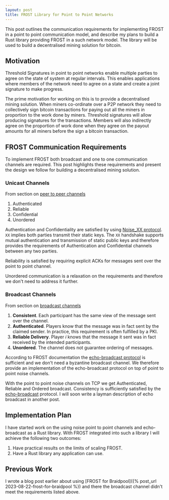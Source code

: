 ```yaml
---
layout: post
title: FROST Library for Point to Point Networks
---
```


This post outlines the communication requirements for implementing
FROST in a point to point communication model, and describe my plans
to build a Rust library providing FROST in a such network model. The
library will be used to build a decentralised mining solution for
bitcoin.

## Motivation

Threshold Signatures in point to point networks enable multiple
parties to agree on the state of system at regular intervals. This
enables applications where members of the network need to agree on a
state and create a joint signature to make progress.

The prime motivation for working on this is to provide a decentralised
mining solution. When miners co-ordinate over a P2P network they need
to collectively sign bitcoin transactions for paying out all the
miners in proportion to the work done by miners. Threshold signatures
will allow producing signatures for the transactions. Members will
also indirectly agree on the proportion of work done when they agree
on the payout amounts for all miners before the sign a bitcoin
transaction.

## FROST Communication Requirements

To implement FROST both broadcast and one to one communication
channels are required. This post highlights these requirements and
present the design we follow for building a decentralised mining
solution.

### Unicast Channels

From section on [peer to peer
channels](https://frost.zfnd.org/terminology.html#peer-to-peer-channel)

1. Authenticated
1. Reliable
1. Confidential
1. Unordered

Authentication and Confidentiality are satisfied by using [Noise_XX
protocol](https://noiseprotocol.org/noise.html). `XX` implies both
parties transmit their static keys. The `XX` handshake supports mutual
authentication and transmission of static public keys and therefore
provides the requirements of Authentication and Confidential channels
between any two parties.

Reliability is satisfied by requiring explicit ACKs for messages sent
over the point to point channel.

Unordered communication is a relaxation on the requirements and
therefore we don't need to address it further.

### Broadcast Channels

From section on [broadcast
channels](https://frost.zfnd.org/terminology.html#broadcast-channel)

1. **Consistent**. Each participant has the same view of the message
   sent over the channel.
2. **Authenticated**. Players know that the message was in fact sent
   by the claimed sender. In practice, this requirement is often
   fulfilled by a PKI.
3. **Reliable Delivery**. Player $i$ knows that the message it sent
   was in fact received by the intended participants.
4. **Unordered**. The channel does not guarantee ordering of messages.

According to FROST documentation the [echo-broadcast
protocol](https://eprint.iacr.org/2002/040) is sufficient and we don't
need a byzantine broadcast channel. We therefore provide an
implementation of the echo-broadcast protocol on top of point to point
noise channels.

With the point to point noise channels on TCP we get Authenticated,
Reliable and Ordered broadcast. Consistency is sufficiently satisfied
by the [echo-broadcast](https://eprint.iacr.org/2002/040.pdf)
protocol. I will soon write a layman description of echo broadcast in
another post.

## Implementation Plan

I have started work on the using noise point to point channels and
echo-broadcast as a Rust library. With FROST integrated into such a
library I will achieve the following two outcomes:

1. Have practical results on the limits of scaling FROST.
1. Have a Rust library any application can use.

## Previous Work

I wrote a blog post earlier about using [FROST for Braidpool]({%
post_url 2023-08-22-frost-for-braidpool %}) and there the broadcast
channel didn't meet the requirements listed above.
